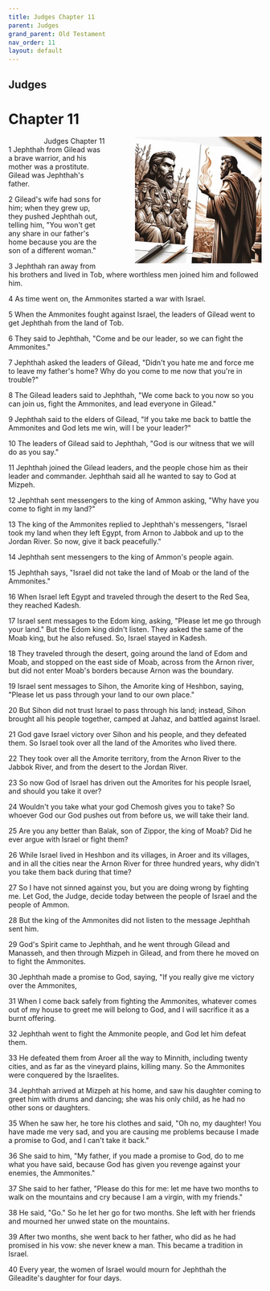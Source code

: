 ```yaml
---
title: Judges Chapter 11
parent: Judges
grand_parent: Old Testament
nav_order: 11
layout: default
---
```


## Judges

# Chapter 11

<div style="clear: both; text-align: right;">
    <img src="/assets/Image/Judges/500/11.jpg" alt="Judges Chapter 11" class="chapter-image" style="max-width: 50%; height: auto; float: right; margin: 0 0 10px 10px; padding-left: 10%;">
    <figcaption style="font-size: 14px;">Judges Chapter 11</figcaption>
</div>
1 Jephthah from Gilead was a brave warrior, and his mother was a prostitute. Gilead was Jephthah's father.

2 Gilead's wife had sons for him; when they grew up, they pushed Jephthah out, telling him, "You won't get any share in our father's home because you are the son of a different woman."

3 Jephthah ran away from his brothers and lived in Tob, where worthless men joined him and followed him.

4 As time went on, the Ammonites started a war with Israel.

5 When the Ammonites fought against Israel, the leaders of Gilead went to get Jephthah from the land of Tob.

6 They said to Jephthah, "Come and be our leader, so we can fight the Ammonites."

7 Jephthah asked the leaders of Gilead, "Didn't you hate me and force me to leave my father's home? Why do you come to me now that you're in trouble?"

8 The Gilead leaders said to Jephthah, "We come back to you now so you can join us, fight the Ammonites, and lead everyone in Gilead."

9 Jephthah said to the elders of Gilead, "If you take me back to battle the Ammonites and God lets me win, will I be your leader?"

10 The leaders of Gilead said to Jephthah, "God is our witness that we will do as you say."

11 Jephthah joined the Gilead leaders, and the people chose him as their leader and commander. Jephthah said all he wanted to say to God at Mizpeh.

12 Jephthah sent messengers to the king of Ammon asking, "Why have you come to fight in my land?"

13 The king of the Ammonites replied to Jephthah's messengers, "Israel took my land when they left Egypt, from Arnon to Jabbok and up to the Jordan River. So now, give it back peacefully."

14 Jephthah sent messengers to the king of Ammon's people again.

15 Jephthah says, "Israel did not take the land of Moab or the land of the Ammonites."

16 When Israel left Egypt and traveled through the desert to the Red Sea, they reached Kadesh.

17 Israel sent messages to the Edom king, asking, "Please let me go through your land." But the Edom king didn't listen. They asked the same of the Moab king, but he also refused. So, Israel stayed in Kadesh.

18 They traveled through the desert, going around the land of Edom and Moab, and stopped on the east side of Moab, across from the Arnon river, but did not enter Moab's borders because Arnon was the boundary.

19 Israel sent messages to Sihon, the Amorite king of Heshbon, saying, "Please let us pass through your land to our own place."

20 But Sihon did not trust Israel to pass through his land; instead, Sihon brought all his people together, camped at Jahaz, and battled against Israel.

21 God gave Israel victory over Sihon and his people, and they defeated them. So Israel took over all the land of the Amorites who lived there.

22 They took over all the Amorite territory, from the Arnon River to the Jabbok River, and from the desert to the Jordan River.

23 So now God of Israel has driven out the Amorites for his people Israel, and should you take it over?

24 Wouldn't you take what your god Chemosh gives you to take? So whoever God our God pushes out from before us, we will take their land.

25 Are you any better than Balak, son of Zippor, the king of Moab? Did he ever argue with Israel or fight them?

26 While Israel lived in Heshbon and its villages, in Aroer and its villages, and in all the cities near the Arnon River for three hundred years, why didn't you take them back during that time?

27 So I have not sinned against you, but you are doing wrong by fighting me. Let God, the Judge, decide today between the people of Israel and the people of Ammon.

28 But the king of the Ammonites did not listen to the message Jephthah sent him.

29 God's Spirit came to Jephthah, and he went through Gilead and Manasseh, and then through Mizpeh in Gilead, and from there he moved on to fight the Ammonites.

30 Jephthah made a promise to God, saying, "If you really give me victory over the Ammonites,

31 When I come back safely from fighting the Ammonites, whatever comes out of my house to greet me will belong to God, and I will sacrifice it as a burnt offering.

32 Jephthah went to fight the Ammonite people, and God let him defeat them.

33 He defeated them from Aroer all the way to Minnith, including twenty cities, and as far as the vineyard plains, killing many. So the Ammonites were conquered by the Israelites.

34 Jephthah arrived at Mizpeh at his home, and saw his daughter coming to greet him with drums and dancing; she was his only child, as he had no other sons or daughters.

35 When he saw her, he tore his clothes and said, "Oh no, my daughter! You have made me very sad, and you are causing me problems because I made a promise to God, and I can't take it back."

36 She said to him, "My father, if you made a promise to God, do to me what you have said, because God has given you revenge against your enemies, the Ammonites."

37 She said to her father, "Please do this for me: let me have two months to walk on the mountains and cry because I am a virgin, with my friends."

38 He said, "Go." So he let her go for two months. She left with her friends and mourned her unwed state on the mountains.

39 After two months, she went back to her father, who did as he had promised in his vow: she never knew a man. This became a tradition in Israel.

40 Every year, the women of Israel would mourn for Jephthah the Gileadite's daughter for four days.


